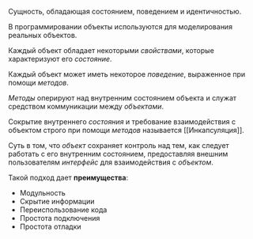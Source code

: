 Сущность, обладающая состоянием, поведением и идентичностью. 

В программировании объекты используются для моделирования реальных объектов.

Каждый объект обладает некоторыми *свойствами*, которые характеризуют его *состояние*.

Каждый объект может иметь некоторое *поведение*, выраженное при помощи *методов*.

*Методы* оперируют над внутренним состоянием объекта и служат средством коммуникации между *объектами*.

Сокрытие внутреннего *состояния* и требование взаимодействия с объектом строго при помощи *методов* называется [[Инкапсуляция]].

Суть в том, что *объект* сохраняет контроль над тем, как следует работать с его внутренним состоянием, предоставляя внешним пользователям *интерфейс* для взаимодействия с *объектом*.

Такой подход дает **преимущества**:

- Модульность
- Скрытие информации
- Переиспользование кода
- Простота подключения
- Простота отладки